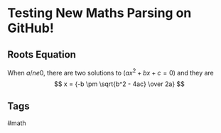 # Testing New Maths Parsing on GitHub!

## Roots Equation

When $a /ne 0$, there are two solutions to $(ax^2 + bx + c = 0)$ and they are
$$ x = {-b \pm \sqrt{b^2 - 4ac} \over 2a} $$

## Tags
#math
